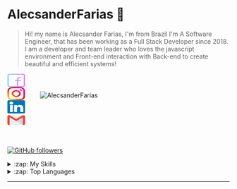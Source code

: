 # AlecsanderFarias 🚀

> Hi! my name is Alecsander Farias, I'm from Brazil I'm A Software Engineer, that has been working as a Full Stack Developer since 2018.
> I am a developer and team leader who loves the javascript environment and Front-end interaction with Back-end to create beautiful and efficient systems!

<img src="https://github-readme-stats.vercel.app/api?username=AlecsanderFarias&show_icons=true&theme=dracula&locale=en" alt="AlecsanderFarias" width="400px" align="right" hspace="30px" vspace="40px"/>

<p>
  <p>
  <a href="https://www.facebook.com/alecsander.souzafarias/" target="_blank">
    <img align="center" src="./.github/icons/facebook.svg" alt="AlecsanderFarias" height="30" width="40" />
  </a>

  <a href="https://www.instagram.com/alecs_farias/" target="_blank">
    <img align="center" src="./.github/icons/instagram.svg" alt="AlecsanderFarias" height="30" width="40" />
  </a>

  <a href="https://www.linkedin.com/in/alecsander-souza-farias-912905188/" target="_blank">
    <img align="center" src="./.github/icons/linkedin.svg" alt="AlecsanderFarias" height="30" width="40" />
  </a>

  <a href="mailto:alecs@devfarias.com?subject=Hello%20again" target="_blank">
    <img align="center" src="./.github/icons/gmail.svg" alt="AlecsanderFarias" height="30" width="40" />
  </a>
  </p>
</p>

<br>

[![GitHub followers](https://img.shields.io/github/followers/AlecsanderFarias.svg?style=social&label=Follow&maxAge=2592000)](https://github.com/AlecsanderFarias?tab=followers)

<details>
  <summary>:zap: My Skills</summary>
  
  </br><b>Databases</b>

  <a href="https://www.postgresql.org/" target="_blank">
      <img align="center" src="https://www.vectorlogo.zone/logos/postgresql/postgresql-icon.svg" alt="PostgreSQL" height="30" width="30" />
  </a>

  <a href="https://www.mongodb.com/" target="_blank">
      <img align="center" src="https://www.vectorlogo.zone/logos/mongodb/mongodb-icon.svg" alt="MongoDB" height="30" width="30" />
  </a>
  
  <a href="https://firebase.google.com/" target="_blank">
      <img align="center" src="https://www.gstatic.com/mobilesdk/160503_mobilesdk/logo/2x/firebase_28dp.png" alt="Firebase" height="30" width="30" />
  </a>


  </br><b>Languages</b>

  <a href="https://nodejs.org/en/" target="_blank">
      <img align="center" src="https://www.vectorlogo.zone/logos/nodejs/nodejs-icon.svg" alt="JavaScript" height="30" width="30" />
  </a>

  <a href="https://www.google.com/search?rlz=1C5CHFA_enBR913BR913&sxsrf=ALeKk02FSQWrZCG57KoNgozn6WlT2V-Hbw%3A1610935910810&ei=Zu4EYLHSMJWf5OUP2-a-4Ao&q=java+language&oq=java+&gs_lcp=CgZwc3ktYWIQAxgAMgQIIxAnMgIIADIHCAAQsQMQQzIECAAQQzIHCAAQsQMQQzIHCAAQsQMQQzIECAAQQzIECAAQQzIECAAQQzIECAAQQzoECAAQR1DjH1jjH2DgKmgAcAJ4AIABeogBepIBAzAuMZgBAKABAaoBB2d3cy13aXrIAQjAAQE&sclient=psy-ab" target="_blank">
      <img align="center" src="https://www.vectorlogo.zone/logos/java/java-icon.svg" alt="Java" height="30" width="30" />
  </a>
  
  <a href="https://www.google.com/search?rlz=1C5CHFA_enBR913BR913&sxsrf=ALeKk03lziKP0THvUNIR5wsHLUSqRTAbCA%3A1610935993586&ei=ue4EYIOuI_Kj5OUPrZm8-Aw&q=c+language&oq=c+language&gs_lcp=CgZwc3ktYWIQARgAMgQIABBDMgIIADIECAAQQzICCAAyAggAMgIIADICCAAyBAgAEEMyAggAMgIIADoECCMQJzoFCAAQsQM6CAguELEDEIMBOgQILhBDOggIABDHARCjAjoICAAQxwEQrwFQ4zVYqkBgxkhoAHAAeACAAZ0BiAHGCZIBBDAuMTCYAQCgAQGqAQdnd3Mtd2l6wAEB&sclient=psy-ab" target="_blank">
      C
  </a>
  
   <a href="https://www.google.com/search?rlz=1C5CHFA_enBR913BR913&sxsrf=ALeKk01faPl9WxLH9q20B0_D9-v-HWeN0g%3A1610936052139&ei=9O4EYNGGCNew5OUPp_maoAw&q=c%2B%2B+language&oq=c%2B%2B+language&gs_lcp=CgZwc3ktYWIQAzICCAAyBQgAEMsBMgUIABDLATIFCAAQywEyBQgAEMsBMgUIABDLATIFCAAQywEyBQgAEMsBMgUIABDLATIFCAAQywE6BAgAEEc6BwgAELEDEEM6BAgAEENQ5xBYwhpg6B5oAHACeACAAYABiAGrCJIBAzAuOZgBAKABAaoBB2d3cy13aXrIAQjAAQE&sclient=psy-ab&ved=0ahUKEwjR0JK5tKTuAhVXGLkGHae8BsQQ4dUDCA0&uact=5" target="_blank">
      C++
  </a>
  
  

  </br><b>Frameworks</b>

  <a href="https://nodejs.org/en/" target="_blank">
      <img align="center" src="https://www.vectorlogo.zone/logos/nodejs/nodejs-icon.svg" alt="NodeJS" height="30" width="30" />
  </a>

  <a href="https://reactjs.org/" target="_blank">
      <img align="center" src="https://www.vectorlogo.zone/logos/reactjs/reactjs-icon.svg" alt="React" height="30" width="30" />
  </a>
  
  <a href=" https://reactnative.dev/" target="_blank">
      <img align="center" src="https://www.vectorlogo.zone/logos/reactjs/reactjs-icon.svg" alt="React Native" height="30" width="30" />
  </a>
  

  </br><b>Clouds</b>

  <a href="https://aws.amazon.com/en/" target="_blank">
      <img align="center" src="https://www.vectorlogo.zone/logos/amazon_aws/amazon_aws-icon.svg" alt="Amazon AWS" height="30" width="30" />
  </a>

  <a href="https://cloud.google.com/" target="_blank">
      <img align="center" src="https://www.vectorlogo.zone/logos/google_cloud/google_cloud-icon.svg" alt="Google Cloud" height="30" width="30" />
  </a>
  
  <a href="https://firebase.google.com/" target="_blank">
      <img align="center" src="https://www.gstatic.com/mobilesdk/160503_mobilesdk/logo/2x/firebase_28dp.png" alt="Firebase" height="30" width="30" />
  </a>

  </br><b>For API</b>

  <a href="https://becode.com.br/o-que-e-api-rest-e-restful/" target="_blank">
      <img align="center" src="./.github/icons/rest.png" alt="Rest" height="30" width="30" />
  </a>


  </br><b>Messaging and Queues</b>

  <a href="https://firebase.google.com/" target="_blank">
      <img align="center" src="https://www.gstatic.com/mobilesdk/160503_mobilesdk/logo/2x/firebase_28dp.png" alt="Firebase" height="30" width="30" />
  </a>

  </br><b>Containerization and Deploy</b>

  <a href="https://www.docker.com/" target="_blank">
      <img align="center" src="https://www.vectorlogo.zone/logos/docker/docker-icon.svg" alt="Docker" height="40" width="40" />
  </a>

  <a href="https://firebase.google.com/" target="_blank">
      <img align="center" src="https://www.gstatic.com/mobilesdk/160503_mobilesdk/logo/2x/firebase_28dp.png" alt="Firebase" height="30" width="30" />
  </a>

  <a href="https://www.heroku.com/" target="_blank">
      <img align="center" src="https://www.vectorlogo.zone/logos/heroku/heroku-icon.svg" alt="Heroku" height="30" width="30" />
  </a>
</details>

<details>
  <summary>:zap: Top Languages</summary>
  
  </br>
  
  <img src="https://github-readme-stats.vercel.app/api/top-langs/?username=AlecsanderFarias&layout=compact&theme=dracula">
</details>



---
